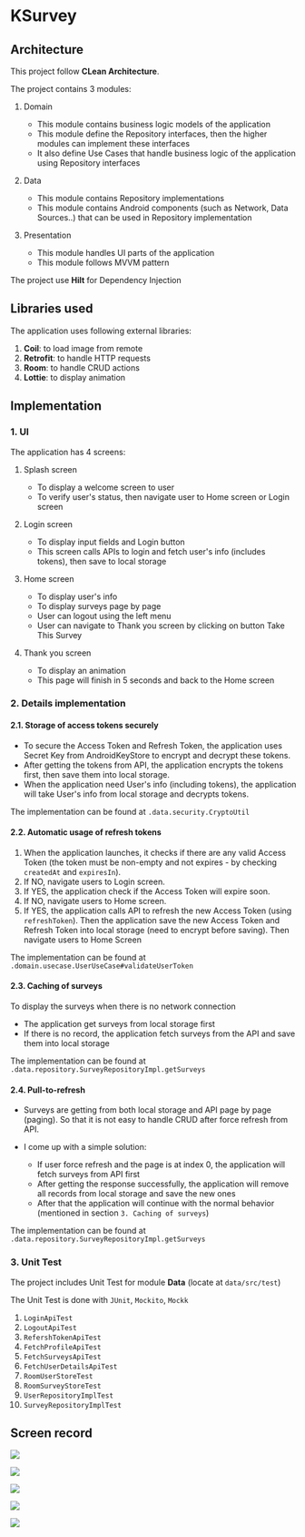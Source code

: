 # KSurvey

## Architecture
This project follow **CLean Architecture**.

The project contains 3 modules:

1. Domain

    - This module contains business logic models of the application
    - This module define the Repository interfaces, then the higher modules can implement these interfaces
    - It also define Use Cases that handle business logic of the application using Repository interfaces

2. Data

    - This module contains Repository implementations
    - This module contains Android components (such as Network, Data Sources..) that can be used in Repository implementation

3. Presentation

    - This module handles UI parts of the application
    - This module follows MVVM pattern

The project use **Hilt** for Dependency Injection

## Libraries used

The application uses following external libraries:

1. **Coil**: to load image from remote
2. **Retrofit**: to handle HTTP requests
3. **Room**: to handle CRUD actions
4. **Lottie**: to display animation

## Implementation

### 1. UI

The application has 4 screens:

1. Splash screen

    - To display a welcome screen to user
    - To verify user's status, then navigate user to Home screen or Login screen

2. Login screen

    - To display input fields and Login button
    - This screen calls APIs to login and fetch user's info (includes tokens), then save to local storage

3. Home screen

    - To display user's info
    - To display surveys page by page
    - User can logout using the left menu
    - User can navigate to Thank you screen by clicking on button Take This Survey

4. Thank you screen

    - To display an animation
    - This page will finish in 5 seconds and back to the Home screen

### 2. Details implementation

#### 2.1. Storage of access tokens securely

- To secure the Access Token and Refresh Token, the application uses Secret Key from AndroidKeyStore to encrypt and decrypt these tokens.
- After getting the tokens from API, the application encrypts the tokens first, then save them into local storage.
- When the application need User's info (including tokens), the application will take User's info from local storage and decrypts tokens.

The implementation can be found at `.data.security.CryptoUtil`

#### 2.2. Automatic usage of refresh tokens

1. When the application launches, it checks if there are any valid Access Token (the token must be non-empty and not expires - by checking `createdAt` and `expiresIn`).
2. If NO, navigate users to Login screen.
3. If YES, the application check if the Access Token will expire soon.
4. If NO, navigate users to Home screen.
5. If YES, the application calls API to refresh the new Access Token (using `refreshToken`). Then the application save the new Access Token and Refresh Token into local storage (need to encrypt before saving). Then navigate users to Home Screen

The implementation can be found at `.domain.usecase.UserUseCase#validateUserToken`

#### 2.3. Caching of surveys

To display the surveys when there is no network connection

- The application get surveys from local storage first
- If there is no record, the application fetch surveys from the API and save them into local storage

The implementation can be found at `.data.repository.SurveyRepositoryImpl.getSurveys`

#### 2.4. Pull-to-refresh

- Surveys are getting from both local storage and API page by page (paging). So that it is not easy to handle CRUD after force refresh from API.
- I come up with a simple solution:

    - If user force refresh and the page is at index 0, the application will fetch surveys from API first
    - After getting the response successfully, the application will remove all records from local storage and save the new ones
    - After that the application will continue with the normal behavior (mentioned in section `3. Caching of surveys`)

The implementation can be found at `.data.repository.SurveyRepositoryImpl.getSurveys`

### 3. Unit Test

The project includes Unit Test for module **Data** (locate at `data/src/test`)

The Unit Test is done with `JUnit`, `Mockito`, `Mockk`

1. `LoginApiTest`
2. `LogoutApiTest`
3. `RefershTokenApiTest`
4. `FetchProfileApiTest`
5. `FetchSurveysApiTest`
6. `FetchUserDetailsApiTest`
7. `RoomUserStoreTest`
8. `RoomSurveyStoreTest`
9. `UserRepositoryImplTest`
10. `SurveyRepositoryImplTest`

## Screen record

![](screenshot/screenshot-1.png)

![](screenshot/screenshot-2.png)

![](screenshot/screenshot-3.png)

![](screenshot/screenshot-4.png)

![](screenshot/screenshot-5.png)